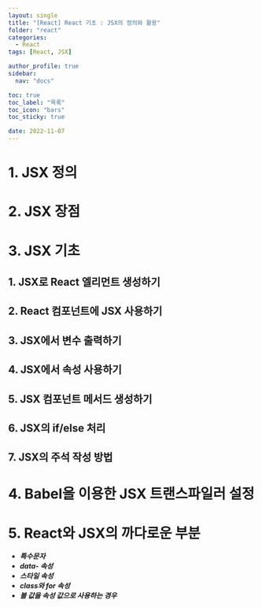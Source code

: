 ```yaml
---
layout: single
title: "[React] React 기초 : JSX의 정의와 활용"
folder: "react"
categories:
  - React
tags: [React, JSX]

author_profile: true
sidebar:
  nav: "docs"

toc: true
toc_label: "목록"
toc_icon: "bars"
toc_sticky: true

date: 2022-11-07
---
```


# 1. JSX 정의

# 2. JSX 장점

# 3. JSX 기초

## 1. JSX로 React 엘리먼트 생성하기

## 2. React 컴포넌트에 JSX 사용하기

## 3. JSX에서 변수 출력하기

## 4. JSX에서 속성 사용하기

## 5. JSX 컴포넌트 메서드 생성하기

## 6. JSX의 if/else 처리

## 7. JSX의 주석 작성 방법

# 4. Babel을 이용한 JSX 트랜스파일러 설정

# 5. React와 JSX의 까다로운 부분

- **_특수문자_**
- **_data- 속성_**
- **_스타일 속성_**
- **_class와 for 속성_**
- **_불 값을 속성 값으로 사용하는 경우_**
